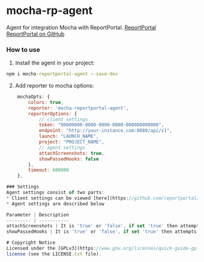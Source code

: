 # mocha-rp-agent

Agent for integration Mocha with ReportPortal.
[ReportPortal](http://reportportal.io/)<br>
[ReportPortal on GitHub](https://github.com/reportportal)

### How to use
1. Install the agent in your project:
```cmd
npm i mocha-reportportal-agent --save-dev
```
2. Add reporter to mocha options:
```javascript
    mochaOpts: {
        colors: true,
        reporter: 'mocha-reportportal-agent',
        reporterOptions: {
            // client settings
            token: "00000000-0000-0000-0000-000000000000",
            endpoint: "http://your-instance.com:8080/api/v1",
            launch: "LAUNCH_NAME",
            project: "PROJECT_NAME",
            // agent settings
            attachScreenshots: true,
            showPassedHooks: false
        },
        timeout: 600000
    },

### Settings
Agent settings consist of two parts:
* Client settings can be viewed [here](https://github.com/reportportal/client-javascript#settings)
* Agent settings are described below

Parameter | Description
--------- | -----------
attachScreenshots | It is 'true' or 'false', if set 'true' then attempts will be made to attach screenshots to the logs. Default: 'true'.
showPassedHooks | It is 'true' or 'false', if set 'true' then attempts will be made to add passed hooks to the logs. Default: 'false'.

# Copyright Notice
Licensed under the [GPLv3](https://www.gnu.org/licenses/quick-guide-gplv3.html)
license (see the LICENSE.txt file).

		
